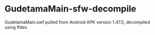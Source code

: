 # GudetamaMain-sfw-decompile
GudetamaMain.swf pulled from Android APK version 1.47.5, decompiled using ffdec
